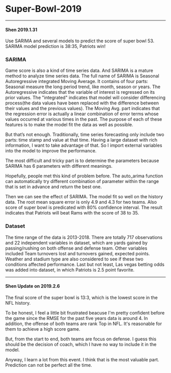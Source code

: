 # Super-Bowl-2019

---

#### Shen 2019.1.31
Use SARIMA and several models to predict the score of super bowl 53. SARIMA model prediction is 38:35, Patriots win!

### SARIMA
Game score is also a kind of time series data. And SARIMA is a mature method to analyze time series data. The full name of SARIMA is Seasonal Autoregressive integrated Moving Average. It contains of four parts: Seasonal measure the long period trend, like month, season or years. The Autoregressive indicates that the variable of interest is regressed on its prior values. The "integrated" indicates that model will consider differencing process(the data values have been replaced with the difference between their values and the previous values). The Moving Avg. part indicates that the regression error is actually a linear combination of error terms whose values occurred at various times in the past. The purpose of each of these features is to make the model fit the data as well as possible.

But that’s not enough. Traditionally, time series forecasting only include two parts: time stamp and value at that time. Having a large dataset with rich information, I want to take advantage of that. So I import external variables into the model to improve the performance.

The most difficult and tricky part is to determine the parameters because SARIMA has 6 parameters with different meanings. 

Hopefully, people met this kind of problem before. The auto_arima function can automatically try different combination of parameter within the range that is set in advance and return the best one.  

Then we can see the effect of SARIMA. The model fit so well on the history data. The root mean square error is only 4.9 and 4.3 for two teams. Also score of super bowl is predicated with 80% confidence interval. The result indicates that Patriots will beat Rams with the score of 38 to 35.

### Dataset
The time range of the data is 2013-2018. There are totally 717 observations and 22 independent variables in dataset, which are yards gained by passing/rushing on both offense and defense team. Other variables included Team turnovers lost and turnovers gained, expected points. Weather and stadium type are also considered to see if these two conditions affected performance. Last but not least, Las vegas betting odds was added into dataset, in which Patriots is 2.5 point favorite.

---

#### Shen Update on 2019.2.6
The final score of the super bowl is 13:3, which is the lowest score in the NFL history. 

To be honest, I feel a little bit frustrated beacuse I'm pretty confident before the game since the RMSE for the past five years data is around 4. In addition, the offense of both teams are rank Top in NFL. It's reasonable for them to achieve a high score game. 

But, from the start to end, both teams are focus on defense. I guess this should be the decision of coach, which I have no way to include it in the model.  

Anyway, I learn a lot from this event. I think that is the most valuable part. Prediction can not be perfect all the time. 
